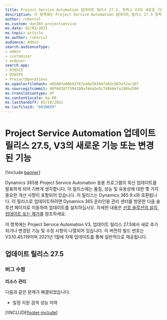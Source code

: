 ```yaml
---
title: Project Service Automation 업데이트 릴리스 27.5, 핫픽스 V3의 새로운 기능 또는 변경된 기능
description: 이 항목에는 Project Service Automation 업데이트 릴리스 27.5 핫픽스, V3에서 사용할 수 있는 기능 및 수정 사항이 나열되어 있습니다.
author: ruhercul
ms.custom: dyn365-projectservice
ms.date: 02/03/2021
ms.topic: article
ms.author: ruhercul
audience: Admin
search.audienceType:
- admin
- customizer
- enduser
search.app:
- D365CE
- D365PS
- ProjectOperations
ms.openlocfilehash: e8560fe00692767ea6e56594f402c967ef2ec107
ms.sourcegitcommit: 40f68387f594180af64a5e5c748b6efa188bd300
ms.translationtype: HT
ms.contentlocale: ko-KR
ms.lasthandoff: 05/10/2021
ms.locfileid: "6010659"
---
```

# <a name="whats-new-or-changed-in-project-service-automation-update-release-275-v3"></a>Project Service Automation 업데이트 릴리스 27.5, V3의 새로운 기능 또는 변경된 기능

[!include [banner](../includes/psa-now-project-operations.md)]

Dynamics 365용 Project Service Automation 응용 프로그램의 최신 업데이트를 발표하게 되어 기쁘게 생각합니다. 이 릴리스에는 품질, 성능 및 유용성에 대한 몇 가지 중요한 개선 사항이 포함되어 있습니다. 이 릴리스는 Dynamics 365 9.x와 호환됩니다. 이 릴리스로 업데이트하려면 Dynamics 365 온라인용 관리 센터를 방문한 다음 솔루션 페이지로 이동하여 업데이트를 설치하십시오. 자세한 내용은 [선호 솔루션의 설치, 업데이트 또는 제거](/power-platform/admin/install-remove-preferred-solution)를 참조하세요.

이 항목에는 Project Service Automation V3, 업데이트 릴리스 27.5에서 새로 추가되거나 변경된 기능 및 수정 사항이 나열되어 있습니다. 이 버전의 빌드 번호는 V3.10.45.119이며 2021년 1월에 자체 업데이트를 통해 일반적으로 제공됩니다.

## <a name="update-release-275"></a>업데이트 릴리스 27.5

### <a name="bug-fixes"></a>버그 수정


**리소스 관리**

다음과 같은 문제가 해결되었습니다.

- 일정 지원 검색 성능 저하


[!INCLUDE[footer-include](../includes/footer-banner.md)]